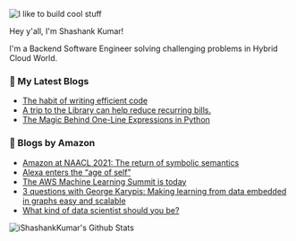 ![I like to build cool stuff](https://res.cloudinary.com/dt8g3rhcy/image/upload/v1595929574/i_like_to_build_cool_shit._1_nzbwjh.png)

Hey y'all, I'm Shashank Kumar! 

I'm a Backend Software Engineer solving challenging problems in Hybrid Cloud World.

### 📕 My Latest Blogs
<!-- BLOG-POST-LIST:START -->
- [The habit of writing efficient code](https://medium.com/@ishashankkumar/the-habit-of-writing-efficient-code-153b05f04269?source=rss-d24dda280d5f------2)
- [A trip to the Library can help reduce recurring bills.](https://medium.com/swlh/a-trip-to-the-library-can-help-reduce-recurring-bills-23bca495cdf5?source=rss-d24dda280d5f------2)
- [The Magic Behind One-Line Expressions in Python](https://medium.com/swlh/the-magic-behind-one-line-expressions-in-python-816c10180c5c?source=rss-d24dda280d5f------2)
<!-- BLOG-POST-LIST:END -->

### 📕 Blogs by Amazon
<!-- AMAZON-BLOG-POST-LIST:START -->
- [Amazon at NAACL 2021: The return of symbolic semantics](https://www.amazon.science/blog/amazon-at-naacl-2021-the-return-of-symbolic-semantics)
- [Alexa enters the “age of self”](https://www.amazon.science/blog/alexa-enters-the-age-of-self)
- [The AWS Machine Learning Summit is today](https://www.amazon.science/latest-news/the-aws-machine-learning-summit-is-june-2)
- [3 questions with George Karypis: Making learning from data embedded in graphs easy and scalable](https://www.amazon.science/latest-news/3-questions-with-george-karypis-making-learning-from-data-embedded-in-graphs-easy-and-scalable)
- [What kind of data scientist should you be?](https://www.amazon.science/working-at-amazon/what-kind-of-data-scientist-should-you-be)
<!-- AMAZON-BLOG-POST-LIST:END -->



<img align="center" alt="iShashankKumar's Github Stats" src="https://github-readme-stats.vercel.app/api?username=ishashankkumar&show_icons=true&hide_border=true" />
